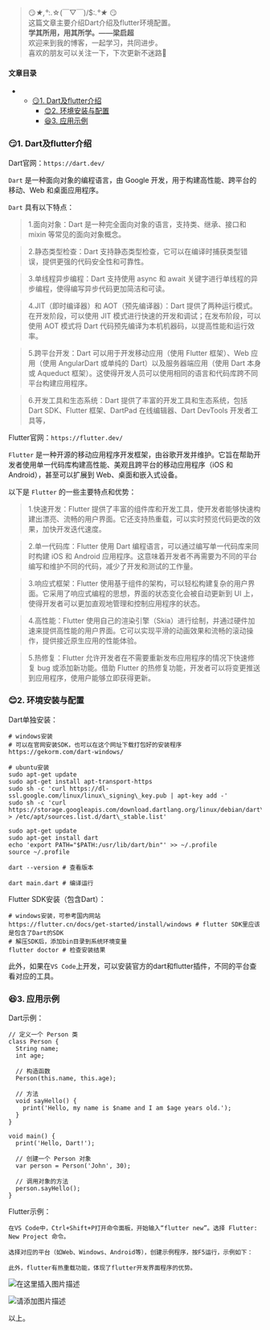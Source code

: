 







> 
> 😏*★,°*:.☆(￣▽￣)/$:*.°★* 😏  
>  这篇文章主要介绍Dart介绍及flutter环境配置。  
>  **学其所用，用其所学。——梁启超**  
>  欢迎来到我的博客，一起学习，共同进步。  
>  喜欢的朋友可以关注一下，下次更新不迷路🥞
> 
> 
> 




#### 文章目录


* + [:smirk:1. Dart及flutter介绍](#smirk1_Dartflutter_7)
	+ [:blush:2. 环境安装与配置](#blush2__41)
	+ [:satisfied:3. 应用示例](#satisfied3__73)




### 😏1. Dart及flutter介绍


Dart官网：`https://dart.dev/`


`Dart` 是一种面向对象的编程语言，由 Google 开发，用于构建高性能、跨平台的移动、Web 和桌面应用程序。


`Dart` 具有以下特点：



> 
> 1.面向对象：Dart 是一种完全面向对象的语言，支持类、继承、接口和 mixin 等常见的面向对象概念。
> 
> 
> 



> 
> 2.静态类型检查：Dart 支持静态类型检查，它可以在编译时捕获类型错误，提供更强的代码安全性和可靠性。
> 
> 
> 



> 
> 3.单线程异步编程：Dart 支持使用 async 和 await 关键字进行单线程的异步编程，使得编写异步代码更加简洁和可读。
> 
> 
> 



> 
> 4.JIT（即时编译器）和 AOT（预先编译器）：Dart 提供了两种运行模式。在开发阶段，可以使用 JIT 模式进行快速的开发和调试；在发布阶段，可以使用 AOT 模式将 Dart 代码预先编译为本机机器码，以提高性能和运行效率。
> 
> 
> 



> 
> 5.跨平台开发：Dart 可以用于开发移动应用（使用 Flutter 框架）、Web 应用（使用 AngularDart 或单纯的 Dart）以及服务器端应用（使用 Dart 本身或 Aqueduct 框架）。这使得开发人员可以使用相同的语言和代码库跨不同平台构建应用程序。
> 
> 
> 



> 
> 6.开发工具和生态系统：Dart 提供了丰富的开发工具和生态系统，包括 Dart SDK、Flutter 框架、DartPad 在线编辑器、Dart DevTools 开发者工具等，
> 
> 
> 


Flutter官网：`https://flutter.dev/`


`Flutter` 是一种开源的移动应用程序开发框架，由谷歌开发并维护。它旨在帮助开发者使用单一代码库构建高性能、美观且跨平台的移动应用程序（iOS 和 Android），甚至可以扩展到 Web、桌面和嵌入式设备。


以下是 `Flutter` 的一些主要特点和优势：



> 
> 1.快速开发：Flutter 提供了丰富的组件库和开发工具，使开发者能够快速构建出漂亮、流畅的用户界面。它还支持热重载，可以实时预览代码更改的效果，加快开发迭代速度。
> 
> 
> 



> 
> 2.单一代码库：Flutter 使用 Dart 编程语言，可以通过编写单一代码库来同时构建 iOS 和 Android 应用程序。这意味着开发者不再需要为不同的平台编写和维护不同的代码，减少了开发和测试的工作量。
> 
> 
> 



> 
> 3.响应式框架：Flutter 使用基于组件的架构，可以轻松构建复杂的用户界面。它采用了响应式编程的思想，界面的状态变化会被自动更新到 UI 上，使得开发者可以更加直观地管理和控制应用程序的状态。
> 
> 
> 



> 
> 4.高性能：Flutter 使用自己的渲染引擎（Skia）进行绘制，并通过硬件加速来提供高性能的用户界面。它可以实现平滑的动画效果和流畅的滚动操作，提供接近原生应用的性能体验。
> 
> 
> 



> 
> 5.热修复：Flutter 允许开发者在不需要重新发布应用程序的情况下快速修复 bug 或添加新功能。借助 Flutter 的热修复功能，开发者可以将变更推送到应用程序，使用户能够立即获得更新。
> 
> 
> 


### 😊2. 环境安装与配置


Dart单独安装：



```
# windows安装
# 可以在官网安装SDK，也可以在这个网址下载打包好的安装程序
https://gekorm.com/dart-windows/

# ubuntu安装
sudo apt-get update
sudo apt-get install apt-transport-https
sudo sh -c 'curl https://dl-ssl.google.com/linux/linux\_signing\_key.pub | apt-key add -'
sudo sh -c 'curl https://storage.googleapis.com/download.dartlang.org/linux/debian/dart\_stable.list > /etc/apt/sources.list.d/dart\_stable.list'

sudo apt-get update
sudo apt-get install dart
echo 'export PATH="$PATH:/usr/lib/dart/bin"' >> ~/.profile
source ~/.profile

dart --version # 查看版本

dart main.dart # 编译运行

```

Flutter SDK安装（包含Dart）：



```
# windows安装，可参考国内网站
https://flutter.cn/docs/get-started/install/windows # flutter SDK里应该是包含了Dart的SDK
# 解压SDK后，添加bin目录到系统环境变量
flutter doctor # 检查安装结果

```

此外，如果在`VS Code`上开发，可以安装官方的dart和flutter插件，不同的平台查看对应的工具。


### 😆3. 应用示例


Dart示例：



```
// 定义一个 Person 类
class Person {
  String name;
  int age;

  // 构造函数
  Person(this.name, this.age);

  // 方法
  void sayHello() {
    print('Hello, my name is $name and I am $age years old.');
  }
}

void main() {
  print('Hello, Dart!');

  // 创建一个 Person 对象
  var person = Person('John', 30);

  // 调用对象的方法
  person.sayHello();
}

```

Flutter示例：



```
在VS Code中，Ctrl+Shift+P打开命令面板，开始输入“flutter new”。选择 Flutter: New Project 命令。

选择对应的平台（如Web、Windows、Android等），创建示例程序，按F5运行，示例如下：

此外，flutter有热重载功能，体现了flutter开发界面程序的优势。

```

![在这里插入图片描述](https://img-blog.csdnimg.cn/direct/a2ef0d7961474907b66ea539d7907b82.png)


![请添加图片描述](https://img-blog.csdnimg.cn/5ea93bb657184b9eb8515cc76047c16a.png)


以上。






